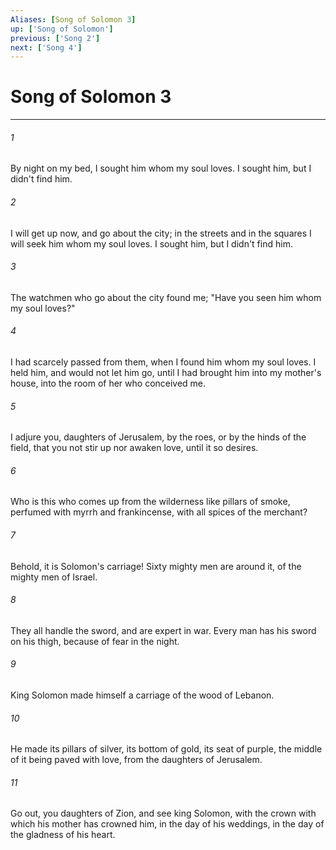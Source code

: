 ```yaml
---
Aliases: [Song of Solomon 3]
up: ['Song of Solomon']
previous: ['Song 2']
next: ['Song 4']
---
```

# Song of Solomon 3
***





###### 1 

By night on my bed, I sought him whom my soul loves. I sought him, but I didn't find him. 



###### 2 

I will get up now, and go about the city; in the streets and in the squares I will seek him whom my soul loves. I sought him, but I didn't find him. 



###### 3 

The watchmen who go about the city found me; "Have you seen him whom my soul loves?" 



###### 4 

I had scarcely passed from them, when I found him whom my soul loves. I held him, and would not let him go, until I had brought him into my mother's house, into the room of her who conceived me. 



###### 5 

I adjure you, daughters of Jerusalem, by the roes, or by the hinds of the field, that you not stir up nor awaken love, until it so desires. 



###### 6 

Who is this who comes up from the wilderness like pillars of smoke, perfumed with myrrh and frankincense, with all spices of the merchant? 



###### 7 

Behold, it is Solomon's carriage! Sixty mighty men are around it, of the mighty men of Israel. 



###### 8 

They all handle the sword, and are expert in war. Every man has his sword on his thigh, because of fear in the night. 



###### 9 

King Solomon made himself a carriage of the wood of Lebanon. 



###### 10 

He made its pillars of silver, its bottom of gold, its seat of purple, the middle of it being paved with love, from the daughters of Jerusalem. 



###### 11 

Go out, you daughters of Zion, and see king Solomon, with the crown with which his mother has crowned him, in the day of his weddings, in the day of the gladness of his heart.
